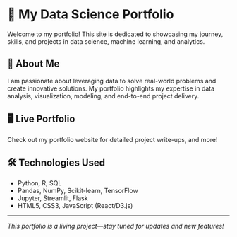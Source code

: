 # 🚀 My Data Science Portfolio

Welcome to my portfolio! This site is dedicated to showcasing my journey, skills, and projects in data science, machine learning, and analytics.

## 🌟 About Me

I am passionate about leveraging data to solve real-world problems and create innovative solutions. My portfolio highlights my expertise in data analysis, visualization, modeling, and end-to-end project delivery.

## 🖥️ Live Portfolio

Check out my portfolio website for detailed project write-ups, and more!

## 🛠️ Technologies Used

- Python, R, SQL
- Pandas, NumPy, Scikit-learn, TensorFlow
- Jupyter, Streamlit, Flask
- HTML5, CSS3, JavaScript (React/D3.js)
---

*This portfolio is a living project—stay tuned for updates and new features!*
